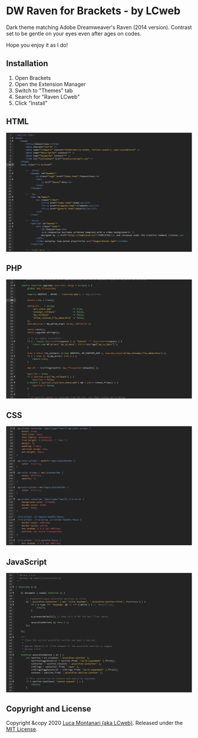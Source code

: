 # DW Raven for Brackets - by LCweb

Dark theme matching Adobe Dreamweaver's Raven (2014 version). 
Contrast set to be gentle on your eyes even after ages on codes.

Hope you enjoy it as I do!


## Installation
1. Open Brackets
1. Open the Extension Manager
1. Switch to "Themes" tab
1. Search for "Raven LCweb"
1. Click "Install"


## HTML
![HTML Screenshot](screenshots/html.png)

## PHP
![JavaScript Screenshot](screenshots/php.png)

## CSS
![CSS Screenshot](screenshots/css.png)

## JavaScript
![JavaScript Screenshot](screenshots/js.png)


## Copyright and License
Copyright &copy 2020 [Luca Montanari (aka LCweb)](http://www.lcweb.it). Released under the [MIT License](LICENSE).
